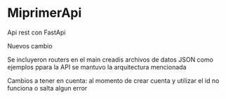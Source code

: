 # MiprimerApi
Api rest con FastApi

Nuevos cambio 

Se incluyeron routers en el main
creadis archivos de datos JSON como ejemplos ppara la API
se mantuvo la arquitectura mencionada

Cambios a tener en cuenta:
al momento de crear cuenta y utilizar el id no funciona o salta algun error 